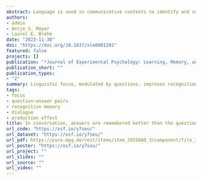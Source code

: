 ```yaml
---
abstract: Language is used in communicative contexts to identify and successfully transmit new information that should be later remembered. In three studies, we used question–answer pairs, a naturalistic device for focusing information, to examine how properties of conversations inform later item memory. In Experiment 1, participants viewed three pictures while listening to a recorded question–answer exchange between two people about the locations of two of the displayed pictures. In a memory recognition test conducted online a day later, participants recognized the names of pictures that served as answers more accurately than the names of pictures that appeared as questions. This suggests that this type of focus indeed boosts memory. In Experiment 2, participants listened to the same items embedded in declarative sentences. There was a reduced memory benefit for the second item, confirming the role of linguistic focus on later memory beyond a simple serial-position effect. In Experiment 3, two participants asked and answered the same questions about objects in a dialogue. Here, answers continued to receive a memory benefit, and this focus effect was accentuated by language production such that information-seekers remembered the answers to their questions better than information-givers remembered the questions they had been asked. Combined, these studies show how people’s memory for conversation is modulated by the referential status of the items mentioned and by the speaker’s roles of the conversation participants.
authors:
- admin
- Antje S. Meyer
- Laurel E. Brehm
date: "2023-11-30"
doi: "https://doi.org/10.1037/xlm0001292"
featured: false
projects: []
publication: '*Journal of Experimental Psychology: Learning, Memory, and Cognition, 49*'
publication_short: ""
publication_types:
- "2"
summary: Linguistic focus, modulated by questions, improves recognition memory above and beyond serial position in one- and two-person experiments.
tags:
- focus
- question–answer pairs
- recognition memory
- dialogue
- production effect
title: In conversation, answers are remembered better than the questions themselves
url_code: "https://osf.io/y7seu/"
url_dataset: "https://osf.io/y7seu/"
url_pdf: https://pure.mpg.de/rest/items/item_3555860_3/component/file_3558443/content
url_poster: "https://osf.io/y7seu/"
url_project: ""
url_slides: ""
url_source: ""
url_video: ""
---
```


